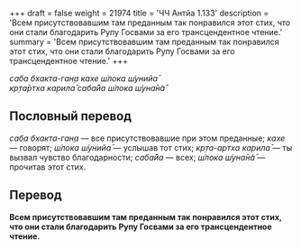 +++
draft = false
weight = 21974
title = 'ЧЧ Антйа 1.133'
description = 'Всем присутствовавшим там преданным так понравился этот стих, что они стали благодарить Рупу Госвами за его трансцендентное чтение.'
summary = 'Всем присутствовавшим там преданным так понравился этот стих, что они стали благодарить Рупу Госвами за его трансцендентное чтение.'
+++

_саба бхакта-ган̣а кахе ш́лока ш́унийа̄  
кр̣та̄ртха карила̄ саба̄йа ш́лока ш́уна̄н̃а̄_

## Пословный перевод

_саба_ _бхакта_\-_ган̣а_ — все присутствовавшие при этом преданные; _кахе_ — говорят; _ш́лока_ _ш́унийа̄_ — услышав тот стих; _кр̣та_\-_артха_ _карила̄_ — ты вызвал чувство благодарности; _саба̄йа_ — всех; _ш́лока_ _ш́уна̄н̃а̄_ — прочитав этот стих.

## Перевод

**Всем присутствовавшим там преданным так понравился этот стих, что они стали благодарить Рупу Госвами за его трансцендентное чтение.**
